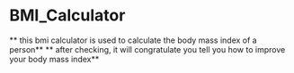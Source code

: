 # BMI_Calculator
** this bmi calculator is used to calculate the body mass index of a person**
** after checking, it will congratulate you tell you how to improve your body mass index**
